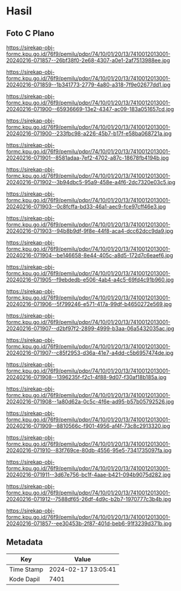 # Hasil

## Foto C Plano

https://sirekap-obj-formc.kpu.go.id/76f9/pemilu/pdpr/74/10/01/20/13/7410012013001-20240216-071857--26bf38f0-2e68-4307-a0e1-2af7513988ee.jpg

https://sirekap-obj-formc.kpu.go.id/76f9/pemilu/pdpr/74/10/01/20/13/7410012013001-20240216-071859--1b341773-2779-4a80-a318-7f9e02677dd1.jpg

https://sirekap-obj-formc.kpu.go.id/76f9/pemilu/pdpr/74/10/01/20/13/7410012013001-20240216-071900--65936669-13e2-4347-ac09-183a051657cd.jpg

https://sirekap-obj-formc.kpu.go.id/76f9/pemilu/pdpr/74/10/01/20/13/7410012013001-20240216-071900--233fbc98-a226-45b7-b17f-e58ba068721a.jpg

https://sirekap-obj-formc.kpu.go.id/76f9/pemilu/pdpr/74/10/01/20/13/7410012013001-20240216-071901--8581adaa-7ef2-4702-a87c-18678fb4194b.jpg

https://sirekap-obj-formc.kpu.go.id/76f9/pemilu/pdpr/74/10/01/20/13/7410012013001-20240216-071902--3b94dbc5-95a9-458e-a4f6-2dc7320e03c5.jpg

https://sirekap-obj-formc.kpu.go.id/76f9/pemilu/pdpr/74/10/01/20/13/7410012013001-20240216-071903--0c8fcffa-bd33-46a1-aec9-fce97cff46e3.jpg

https://sirekap-obj-formc.kpu.go.id/76f9/pemilu/pdpr/74/10/01/20/13/7410012013001-20240216-071903--94b8b9df-9f8e-44f8-aca4-dcc62dcc9da9.jpg

https://sirekap-obj-formc.kpu.go.id/76f9/pemilu/pdpr/74/10/01/20/13/7410012013001-20240216-071904--be146658-8e44-405c-a8d5-172d7c6eaef6.jpg

https://sirekap-obj-formc.kpu.go.id/76f9/pemilu/pdpr/74/10/01/20/13/7410012013001-20240216-071905--f9ebdedb-e506-4ab4-a4c5-69fd4c91b960.jpg

https://sirekap-obj-formc.kpu.go.id/76f9/pemilu/pdpr/74/10/01/20/13/7410012013001-20240216-071906--5f799246-e571-417a-99df-b4650272e569.jpg

https://sirekap-obj-formc.kpu.go.id/76f9/pemilu/pdpr/74/10/01/20/13/7410012013001-20240216-071907--d2bf97f2-2899-4999-b3aa-06a5432035ac.jpg

https://sirekap-obj-formc.kpu.go.id/76f9/pemilu/pdpr/74/10/01/20/13/7410012013001-20240216-071907--c85f2953-d36a-41e7-a4dd-c5b6957474de.jpg

https://sirekap-obj-formc.kpu.go.id/76f9/pemilu/pdpr/74/10/01/20/13/7410012013001-20240216-071908--1396235f-f2c1-4f88-9d07-f30af18b185a.jpg

https://sirekap-obj-formc.kpu.go.id/76f9/pemilu/pdpr/74/10/01/20/13/7410012013001-20240216-071908--1a80d62a-0c5c-4f6e-ad95-b57b05792526.jpg

https://sirekap-obj-formc.kpu.go.id/76f9/pemilu/pdpr/74/10/01/20/13/7410012013001-20240216-071909--8810566c-f901-4956-af4f-73c8c2913320.jpg

https://sirekap-obj-formc.kpu.go.id/76f9/pemilu/pdpr/74/10/01/20/13/7410012013001-20240216-071910--83f769ce-80db-4556-95e5-7341735097fa.jpg

https://sirekap-obj-formc.kpu.go.id/76f9/pemilu/pdpr/74/10/01/20/13/7410012013001-20240216-071911--3d67e756-bc1f-4aae-b421-094b9075d282.jpg

https://sirekap-obj-formc.kpu.go.id/76f9/pemilu/pdpr/74/10/01/20/13/7410012013001-20240216-071912--7588df65-26df-4d9c-b2b7-1970777c3b4b.jpg

https://sirekap-obj-formc.kpu.go.id/76f9/pemilu/pdpr/74/10/01/20/13/7410012013001-20240216-071857--ee30453b-2f87-401d-beb6-91f3239d371b.jpg


## Metadata

| Key        | Value               |
| ---------- | ------------------- |
| Time Stamp | 2024-02-17 13:05:41 |
| Kode Dapil | 7401                |



